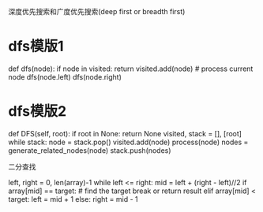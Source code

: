 
深度优先搜索和广度优先搜索(deep first or breadth first)
# dfs模版1
def dfs(node):
	if node in visited:
		return
	visited.add(node)
	# process current node
	dfs(node.left)
	dfs(node.right)
	
# dfs模版2
def DFS(self, root):
	if root in None:
		return None
	visited, stack = [], [root]
	while stack:
		node = stack.pop()
		visited.add(node)
		process(node)
		nodes = generate_related_nodes(node)
		stack.push(nodes)



二分查找

left, right = 0, len(array)-1
while left <= right:
	mid = left + (right - left)//2
	if array[mid] == target:
		# find the target
		break or return result
	elif array[mid] < target:
		left = mid + 1
	else:
		right = mid - 1  